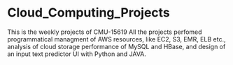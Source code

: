 # Cloud_Computing_Projects
This is the weekly projects of CMU-15619
All the projects perfomed programmatical managment of AWS resources, like EC2, S3, EMR, ELB etc., analysis of cloud storage performance of MySQL and HBase, and design of an input text predictor UI with Python and JAVA.
